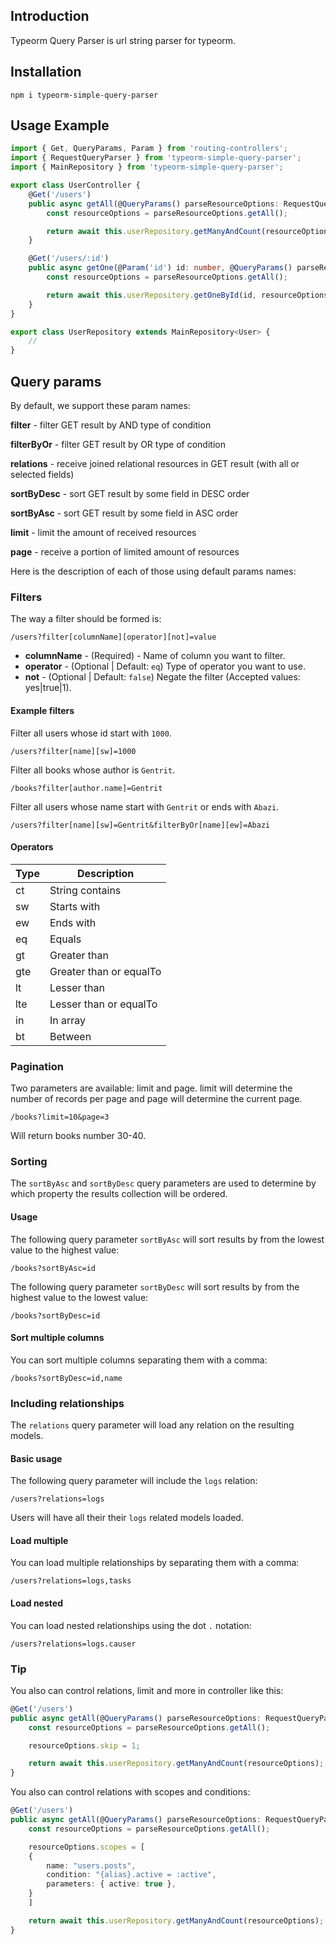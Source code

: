 ## Introduction

Typeorm Query Parser is url string parser for typeorm.

## Installation

```console
npm i typeorm-simple-query-parser
```

## Usage Example

```typescript
import { Get, QueryParams, Param } from 'routing-controllers';
import { RequestQueryParser } from 'typeorm-simple-query-parser';
import { MainRepository } from 'typeorm-simple-query-parser';

export class UserController {
    @Get('/users')
    public async getAll(@QueryParams() parseResourceOptions: RequestQueryParser) {
        const resourceOptions = parseResourceOptions.getAll();

        return await this.userRepository.getManyAndCount(resourceOptions);
    }

    @Get('/users/:id')
    public async getOne(@Param('id') id: number, @QueryParams() parseResourceOptions: RequestQueryParser) {
        const resourceOptions = parseResourceOptions.getAll();

        return await this.userRepository.getOneById(id, resourceOptions);
    }
}

export class UserRepository extends MainRepository<User> {
    //
}
```

## Query params

By default, we support these param names:

**filter** - filter GET result by AND type of condition

**filterByOr** - filter GET result by OR type of condition

**relations** - receive joined relational resources in GET result (with all or selected fields)

**sortByDesc** - sort GET result by some field in DESC order

**sortByAsc** - sort GET result by some field in ASC order

**limit** - limit the amount of received resources

**page** - receive a portion of limited amount of resources


Here is the description of each of those using default params names:

### Filters

The way a filter should be formed is:

```console
/users?filter[columnName][operator][not]=value
```

* **columnName** -  (Required) - Name of column you want to filter.
* **operator** - (Optional | Default: `eq`) Type of operator you want to use.
* **not** - (Optional | Default: `false`) Negate the filter (Accepted values: yes|true|1).

#### Example filters

Filter all users whose id start with `1000`.

```console
/users?filter[name][sw]=1000
```

Filter all books whose author is `Gentrit`.

```console
/books?filter[author.name]=Gentrit
```

Filter all users whose name start with `Gentrit` or ends with `Abazi`.

```console
/users?filter[name][sw]=Gentrit&filterByOr[name][ew]=Abazi
```

#### Operators

Type | Description
---- | -----------
ct | String contains
sw | Starts with
ew | Ends with
eq | Equals
gt | Greater than
gte| Greater than or equalTo
lt | Lesser than
lte | Lesser than or equalTo
in | In array
bt | Between

### Pagination
Two parameters are available: limit and page. limit will determine the number of records per page and page will determine the current page.

```console
/books?limit=10&page=3
```

Will return books number 30-40.

### Sorting

The `sortByAsc` and `sortByDesc` query parameters are used to determine by which property the results collection will be ordered. 

#### Usage

The following query parameter `sortByAsc` will sort results by  from the lowest value to the highest value:

```console
/books?sortByAsc=id
```

The following query parameter `sortByDesc` will sort results by  from the highest value to the lowest value:

```console
/books?sortByDesc=id
```

#### Sort multiple columns

You can sort multiple columns separating them with a comma:

```console
/books?sortByDesc=id,name
```

### Including relationships

The `relations` query parameter will load any relation on the resulting models.

#### Basic usage

The following query parameter will include the `logs` relation:

```url
/users?relations=logs
```

Users will have all their their `logs` related models loaded.

#### Load multiple

You can load multiple relationships by separating them with a comma:

```url
/users?relations=logs,tasks
```

#### Load nested

You can load nested relationships using the dot `.` notation:

```url
/users?relations=logs.causer
```

### Tip

You also can control relations, limit and more in controller like this:

```ts
@Get('/users')
public async getAll(@QueryParams() parseResourceOptions: RequestQueryParser) {
    const resourceOptions = parseResourceOptions.getAll();

    resourceOptions.skip = 1;

    return await this.userRepository.getManyAndCount(resourceOptions);
}
```

You also can control relations with scopes and conditions:

```ts
@Get('/users')
public async getAll(@QueryParams() parseResourceOptions: RequestQueryParser) {
    const resourceOptions = parseResourceOptions.getAll();

    resourceOptions.scopes = [
	{
	    name: "users.posts",
	    condition: "{alias}.active = :active",
	    parameters: { active: true },
	}
    ]

    return await this.userRepository.getManyAndCount(resourceOptions);
}
```

